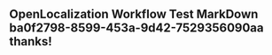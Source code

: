 <properties
ms.topic="hero-topic"
ms.test1="hero-topic"
ms.test2="test"/>

## OpenLocalization Workflow Test MarkDown ba0f2798-8599-453a-9d42-7529356090aa thanks!
